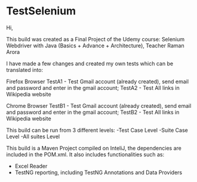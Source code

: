 # TestSelenium

Hi,

This build was created as a Final Project of the Udemy course:
Selenium Webdriver with Java (Basics + Advance + Architecture), Teacher Raman Arora

I have made a few changes and created my own tests which can be translated into:

Firefox Browser
TestA1 - Test Gmail account (already created), send email and password and enter in the gmail account;
TestA2 - Test All links in Wikipedia website

Chrome Browser
TestB1 - Test Gmail account (already created), send email and password and enter in the gmail account;
TestB2 - Test All links in Wikipedia website

This build can be run from 3 different levels:
-Test Case Level
-Suite Case Level
-All suites Level

This build is a Maven Project compiled on InteliJ, the dependencies are included in the POM.xml.
It also includes functionalities such as:
- Excel Reader
- TestNG reporting, including TestNG Annotations and Data Providers





 
